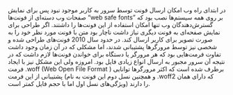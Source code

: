 <html>
<head>
<link href='//fonts.googleapis.com/css?family=Chewy' rel='stylesheet'>
<style>
@font-face {
  font-family: 'BRoya';
  src: url('BRoya.eot') format('eot'),  /* IE6–8 */
       url('BRoya.woff') format('woff'),  /* FF3.6+, IE9, Chrome6+, Saf5.1+*/
       url('BRoya.ttf') format('truetype');  /* Saf3—5, Chrome4+, FF3.5, Opera 10+ */
}

*{
    font-family:  Chewy ;
    direction: ltr;
}

body {
    font-family: 'BRoya' , Chewy ;
    direction: rtl;
    text-align: justify;
    color: #1A1A1A;
}

h2 {
    font-family: 'BRoya';
    padding: 0 3px;
    font-size: 1.5em;
    margin-bottom: .4em;
    padding-top: .4em;
}

p {
    font-family: 'BRoya' , Chewy ;
    font-size: 1.4em;
    margin-bottom: .3em;
    padding-top: .4em;
}
</style>

</head>

<body>

<p>
در ابتدای راه وب امکان ارسال فونت توسط سرور به کاربر موجود نبود پس برای نمایش صفحات وب دسته‌ای از فونت‌ها  “web safe fonts” بر روی همه سیستم‌ها نصب بود که گسترش‌دهندگان وب تنها  امکان استفاده از این فونت‌ها را داشتند. اگر طراحی برای نمایش صفحه‌ای به فونت دیگری نیاز داشت ناچار بود متن با فونت مورد نظر خود را به صورت تصویر<img> برای کاربر ارسال کند. در حدود سال 2010 فونت‌های طراحی شده و شخصی نیز توسط مرورگر‌ها پشتیبانی شدند، اما مشکلی که در آن زمان وجود داشت تفاوت فرمت‌‌هایی بود که هر مرورگر یا دستگاه برای خواندن فونت‌ها لازم داشت که در نتیجه آن‌ سرور مجبور به ارسال انواع زیادی فایل بود. امروزه ولی این مشکل نیز با ایجاد فرمت .woff (Web Open File Format ) برطرف شده است که اکثر مرورگر‌ها توانایی پشتیبانی از این فرمت (و همچنین نسل دوم این فونت به نام .woff2 که دارای همان ویژگی‌های نسل اول اما با حجم فایل کمتر است) را دارند.
</p>

</body>
</html>
